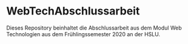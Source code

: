 # WebTechAbschlussarbeit
Dieses Repository beinhaltet die Abschlussarbeit aus dem Modul Web Technologien aus dem Frühlingssemester 2020 an der HSLU.
